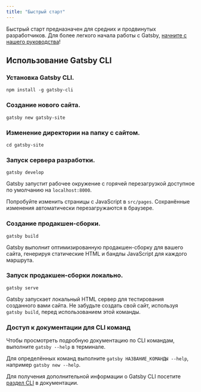 ```yaml
---
title: "Быстрый старт"
---
```


Быстрый старт предназначен для средних и продвинутых разработчиков. Для более легкого начала работы с Gatsby, [начните с нашего руководства](/tutorial/)!

## Использование Gatsby CLI

<EggheadEmbed
  lessonLink="https://egghead.io/lessons/gatsby-quick-start-with-gatsby-create-develop-and-build-gatsby-sites-from-the-command-line"
  lessonTitle="Быстрый старт с Gatsby: создавайте, разрабатывайте и собирайте Gatsby сайты из командной строки"
/>

### Установка Gatsby CLI.

```shell
npm install -g gatsby-cli
```

### Создание нового сайта.

```shell
gatsby new gatsby-site
```

### Изменение директории на папку с сайтом.

```shell
cd gatsby-site
```

### Запуск сервера разработки.

```shell
gatsby develop
```

Gatsby запустит рабочее окружение с горячей перезагрузкой доступное по умолчанию на `localhost:8000`.

Попробуйте изменить страницы с JavaScript в `src/pages`. Сохранённые изменения автоматически перезагружаются в браузере.

### Создание продакшен-сборки.

```shell
gatsby build
```

Gatsby выполнит оптимизированную продакшен-сборку для вашего сайта, генерируя статические HTML и бандлы JavaScript для каждого маршрута.

### Запуск продакшен-сборки локально.

```shell
gatsby serve
```

Gatsby запускает локальный HTML сервер для тестирования созданного вами сайта. Не забудьте создать свой сайт, используя `gatsby build`, перед использованием этой команды.

### Доступ к документации для CLI команд

Чтобы просмотреть подробную документацию по CLI командам, выполните `gatsby --help` в терминале.

Для определённых команд выполните `gatsby НАЗВАНИЕ_КОМАНДЫ --help`, например `gatsby new --help`.

Для получения дополнительной информации о Gatsby CLI посетите [раздел CLI](/docs/gatsby-cli/) в документации.
